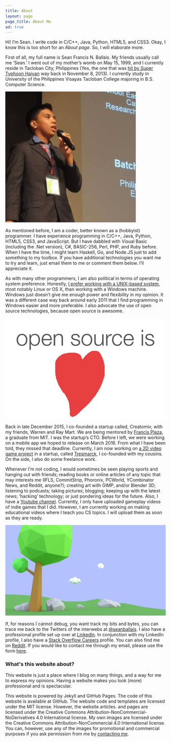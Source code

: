 ```yaml
---
title: About
layout: page
page_title: About Me
ad: true
---
```


Hi! I’m Sean. I write code in C/C++, Java, Python, HTML5, and CSS3. Okay, I know this is too short for an *About page*. So, I will elaborate more.

First of all, my full name is Sean Francis N. Ballais. My friends usually call me ‘Sean.’ I went out of my mother’s womb on May 15, 1999, and I currently reside in Tacloban City, Philippines (Yes, the one that was [hit by Super Typhoon Haiyan](/blog/remembering-haiyan/) way back in November 8, 2013). I currently study in University of the Philippines Visayas Tacloban College majoring in B.S. Computer Science.

![Sean Francis N. Ballais speaking during the Japan Super Science Fair 2014](/static/img/about/me.jpg)

As mentioned before, I am a coder, better known as a (hobbyist) programmer. I have experience programming in C/C++, Java, Python, HTML5, CSS3, and JavaScript. But I have dabbled with Visual Basic (including the .Net version), C#, BASIC-256, Perl, PHP, and Ruby before. When I have the time, I might learn Haskell, Go, and Node.JS just to add something to my toolbox. If you have additional technologies you want me to try and learn, just email them to me or comment them below. I’ll appreciate it.

As with many other programmers, I am also political in terms of operating system preference. Honestly, [I prefer working with a UNIX-based system](/blog/why-linux/), most notably Linux or OS X, than working with a Windows machine. Windows just doesn’t give me enough power and flexibility in my opinion. It was a different case way back around early 2011 that I find programming in Windows easier and more preferable. I also advocate the use of open source technologies, because open source is awesome.

![Open source is awesome](/static/img/about/open-source-awesome.png)

Back in late December 2015, I co-founded a startup called, Creatomiv, with my friends, Warren and Ray Mart. We are being mentored by [Francis Plaza](http://francis.ph/), a graduate from MIT. I was the startup’s CTO. Before I left, we were working on a mobile app we hoped to release on March 2016. From what I have been told, they missed that deadline. Currently, I am now working on [a 2D video game project](https://www.youtube.com/v?v=dQw4w9WgXcQ) in a startup, called [Tresmarck](http://tresmarck.com), I co-founded with my cousins. On the side, I also do some freelance work.

Whenever I’m not coding, I would sometimes be seen playing sports and hanging out with friends; reading books or online articles of any topic that may interests me (IFLS, CommitStrip, Phoronix, PCWorld, YCombinator News, and Reddit, anyone?); creating art with GIMP, and/or Blender 3D; listening to podcasts; taking pictures; blogging; keeping up with the latest news; ‘hacking’ technology; or just pondering ideas for the future. Also, I have a [Youtube channel](https://www.youtube.com/channel/UCd8ldjuQgAOIo4uX632IHUA). Currently, I only have uploaded gameplay videos of indie games that I did. However, I am currently working on making educational videos where I teach you CS topics. I will upload them as soon as they are ready.

![A 3D tree I created using Blender](/static/img/about/art-sample.jpg)

If, for reasons I cannot debug, you want track my bits and bytes, you can trace me back to the Twitters of the interwebs at [@seanballais](https://twitter.com/seanballais). I also have a professional profile set up over at [LinkedIn](https://www.linkedin.com/in/seanballais). In conjunction with my LinkedIn profile, I also have a [Stack Overflow Careers](http://careers.stackoverflow.com/seanballais) profile. You can also find me on [Reddit](https://www.reddit.com/user/seanballais). If you would like to contact me through my email, please use the form [here](/contact).

### What's this website about?

This website is just a place where I blog on many things, and a way for me to express my opinions. Having a website makes you look (more) professional and is spectacular.

This website is powered by Jekyll and GitHub Pages. The code of this website is available at GitHub. The website code and templates are licensed under the MIT license. However, the website articles. and pages are licensed under the Creative Commons Attribution-NonCommercial-NoDerivatives 4.0 International license. My own images are licensed under the Creative Commons Attribution-NonCommercial 4.0 International license. You can, however, use any of the images for promotional and commercial purposes if you ask permission from me by [contacting me](/contact).
